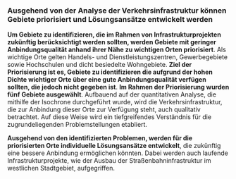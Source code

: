 ### Ausgehend von der Analyse der Verkehrsinfrastruktur können Gebiete priorisiert und Lösungsansätze entwickelt werden
**Um Gebiete zu identifizieren, die im Rahmen von Infrastrukturprojekten zukünftig berücksichtigt werden sollten, werden 
Gebiete mit geringer Anbindungsqualität anhand ihrer Nähe zu wichtigen Orten priorisiert**. Als wichtige Orte gelten 
Handels- und Dienstleistungszentren, Gewerbegebiete sowie Hochschulen und dicht besiedelte Wohngebiete. **Ziel der 
Priorisierung ist es, Gebiete zu identifizieren die aufgrund der hohen Dichte wichtiger Orte über eine gute Anbindungsqualität 
verfügen sollten, die jedoch nicht gegeben ist**. **Im Rahmen der Priorisierung wurden fünf Gebiete ausgewählt**. 
Aufbauend auf der quantitativen Analyse, die mithilfe der Isochrone durchgeführt wurde, wird die Verkehrsinfrastruktur, 
die zur Anbindung dieser Orte zur Verfügung steht, auch qualitativ betrachtet. Auf diese Weise wird ein tiefgreifendes 
Verständnis für die zugrundeliegenden Problemstellungen etabliert. 

**Ausgehend von den identifizierten Problemen, werden für die priorisierten Orte individuelle Lösungsansätze 
entwickelt**, die zukünftig eine bessere Anbindung ermöglichen könnten. Dabei werden auch laufende 
Infrastrukturprojekte, wie der Ausbau der Straßenbahninfrastruktur im westlichen Stadtgebiet, aufgegriffen.
